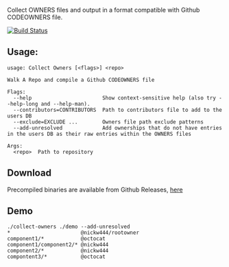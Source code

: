 Collect OWNERS files and output in a format compatible with Github CODEOWNERS file.

[![Build Status](https://travis-ci.org/nickw444/collect-owners.svg?branch=master)](https://travis-ci.org/nickw444/collect-owners)

## Usage:
```
usage: Collect Owners [<flags>] <repo>

Walk A Repo and compile a Github CODEOWNERS file

Flags:
  --help                       Show context-sensitive help (also try --help-long and --help-man).
  --contributors=CONTRIBUTORS  Path to contributors file to add to the users DB
  --exclude=EXCLUDE ...        Owners file path exclude patterns
  --add-unresolved             Add ownerships that do not have entries in the users DB as their raw entries within the OWNERS files

Args:
  <repo>  Path to repository
```

## Download

Precompiled binaries are available from Github Releases, [here](//github.com/nickw444/collect-owners/releases)


## Demo
```
./collect-owners ./demo --add-unresolved
*                       @nickw444/rootowner
component1/*            @octocat
component1/component2/* @nickw444
component2/*            @nickw444
compontent3/*           @octocat
```
